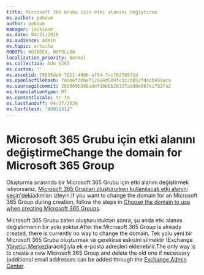 ```yaml
---
title: Microsoft 365 Grubu için etki alanını değiştirme
ms.author: pebaum
author: pebaum
manager: jackiesm
ms.date: 04/21/2020
ms.audience: Admin
ms.topic: article
ROBOTS: NOINDEX, NOFOLLOW
localization_priority: Normal
ms.collection: Adm_O365
ms.custom: ''
ms.assetid: 78695de0-7021-4900-a784-7cc782785f1d
ms.openlocfilehash: 7aab6fd8bef120a6d589fc3c2d852fd4cb499aca
ms.sourcegitcommit: 286000b588adef1bbbb28337a9d9e087ec783fa2
ms.translationtype: MT
ms.contentlocale: tr-TR
ms.lasthandoff: 04/27/2020
ms.locfileid: "43911312"
---
```

# <a name="change-the-domain-for-microsoft-365-group"></a><span data-ttu-id="b4797-102">Microsoft 365 Grubu için etki alanını değiştirme</span><span class="sxs-lookup"><span data-stu-id="b4797-102">Change the domain for Microsoft 365 Group</span></span>

<span data-ttu-id="b4797-103">Oluşturma sırasında bir Microsoft 365 Grubu için etki alanını değiştirmek istiyorsanız, [Microsoft 365 Grupları oluştururken kullanılacak etki alanını seçin'deki](https://docs.microsoft.com/office365/admin/create-groups/choose-domain-to-create-groups)adımları izleyin.</span><span class="sxs-lookup"><span data-stu-id="b4797-103">If you want to change the domain for an Microsoft 365 Group during creation, follow the steps in [Choose the domain to use when creating Microsoft 365 Groups](https://docs.microsoft.com/office365/admin/create-groups/choose-domain-to-create-groups).</span></span>

<span data-ttu-id="b4797-104">Microsoft 365 Grubu zaten oluşturulduktan sonra, şu anda etki alanını değiştirmenin bir yolu yoktur.</span><span class="sxs-lookup"><span data-stu-id="b4797-104">After the Microsoft 365 Group is already created, there is currently no way to change the domain.</span></span> <span data-ttu-id="b4797-105">Tek yolu yeni bir Microsoft 365 Grubu oluşturmak ve gerekirse eskisini silmektir (Exchange [Yönetici Merkezi](https://outlook.office365.com/ecp)aracılığıyla ek e-posta adresleri eklenebilir.</span><span class="sxs-lookup"><span data-stu-id="b4797-105">The only way is to create a new Microsoft 365 Group and delete the old one if necessary (additional email addresses can be added through the [Exchange Admin Center](https://outlook.office365.com/ecp).</span></span>
